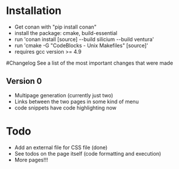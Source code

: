 # Installation
* Get conan with "pip install conan"
* install the package: cmake, build-essential
* run 'conan install [source] --build silicium --build ventura'
* run 'cmake -G "CodeBlocks - Unix Makefiles" [source]'
* requires gcc version >= 4.9

#Changelog
See a list of the most important changes that were made

## Version 0
* Multipage generation (currently just two)
* Links between the two pages in some kind of menu
* code snippets have code highlighting now

# Todo
* Add an external file for CSS file (done)
* See todos on the page itself (code formatting and execution)
* More pages!!!
